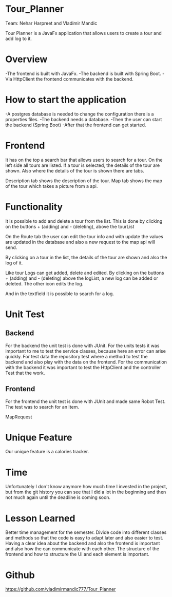 # Tour_Planner

Team: Nehar Harpreet and Vladimir Mandic


Tour Planner is a JavaFx application that allows users to create a tour and add log to it.

# Overview

-The frontend is built with JavaFx.
-The backend is built with Spring Boot.
-Via HttpClient the frontend communicates with the backend.

# How to start the application
-A postgres database is needed to change the configuration there is a properties files.
-The backend needs a database.
-Then the user can start the backend (Spring Boot)
-After that the frontend can get started.

# Frontend

It has on the top a search bar that allows users to search for a tour.
On the left side all tours are listed. If a tour is selected, the details of the tour are shown. 
Also where the details of the tour is shown there are tabs. 

Description tab shows the description of the tour.
Map tab shows the map of the tour which takes a picture from a api.

# Functionality

It is possible to add and delete a tour from the list. This is done by clicking on the buttons + (adding) and - (deleting), above the tourList

On the Route tab the user can edit the tour info and with update the values are updated in the database and also a new request to the map api will send.


By clicking on a tour in the list, the details of the tour are shown and also the log of it. 

Like tour Logs can get added, delete and edited.
By clicking on the buttons + (adding) and - (deleting) above the logList, a new log can be added or deleted.
The other icon edits the log. 

And in the textfield it is possible to search for a log.


# Unit Test
## Backend
For the backend the unit test is done with JUnit.
For the units tests it was important to me to test the service classes, because here an error can arise quickly.
For test data the repository test where a method to test the backend and also play with the data on the frontend.
For the communication with the backend it was important to test the HttpClient and the controller Test that the work.

## Frontend
For the frontend the unit test is done with JUnit and made same Robot Test. 
The test was to search for an Item. 

MapRequest 

# Unique Feature 
Our unique feature is a calories tracker.

# Time

Unfortunately I don't know anymore how much time I invested in the project, 
but from the git history you can see that I did a lot in the beginning and then not much again until the deadline is coming soon.


# Lesson Learned

Better time management for the semester.
Divide code into different classes and methods so that the code is easy to adapt later and also easier to test. 
Having a clear idea about the backend and also the frontend is important and also how the can communicate with each other.
The structure of the frontend and how to structure the UI and each element is important.

# Github

https://github.com/vladimirmandic777/Tour_Planner